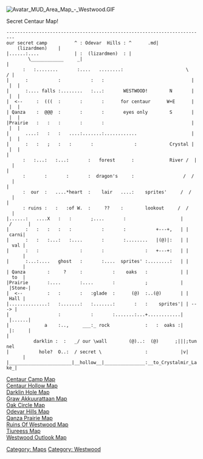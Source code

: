 ![](Avatar_MUD_Area_Map_-_Westwood.GIF "Avatar_MUD_Area_Map_-_Westwood.GIF")

Secret Centaur Map!

`-------------------------------------------------------------------------`  
`our secret camp          ^ : Odevar  Hills : ^      .md|    (lizardmen)    |`  
`|......:....             | :  (lizardmen)  : |        \____________     _|`  
`|      :   :........       :....   ........:                       \   / |`  
`|      :           :           :   :                                | |  |`  
`|      :.... falls :........   :...:       WESTWOOD!        N       | |  |`  
`|  <--     :  (((  :       :       :      for centaur      W+E      | |  |`  
`| Qanza    :  @@@  :       :       :       eyes only        S       | |  |`  
`|Prairie   :   :   :       :       :                                | |  |`  
`|      ....:   :   :   ....:.......:............                    | |  |`  
`|      :   :   ;   :   :       :               :            Crystal | |  |`  
`|      :   :...:   :...:       :   forest      :             River /  |  |`  
`|      :       :       :       :  dragon's     :                  /  /   |`  
`|      :  our  :   ....*heart  :    lair   ....:    sprites'     /  /    |`  
`|      : ruins :   :   :of W.  :     ??    :        lookout     /  /     |`  
`|......:   ....X   :   :       ;....       :                    | /      |`  
`|      :   :   :   :   :           :       :           +---+,   | | carni|`  
`|      :   :   :...:   :....       :       :........   |(@)|:   | |  val |`  
`|      :   :               :       :               :   +---+:   | |      |`  
`|      :...:....   ghost   :       :....  sprites' :........:   | |      |`  
`| Qanza        :     ?     :           :    oaks   :            | |  to  |`  
`|Prairie       :....       :....       :           ;            | |Stone-|`  
`|  <--         :   :       :   :glade  :      (@)  :..(@)       | | Hall |`  
`|..............:   :.......:   :.......:       :   :    sprites'| | ---> |`  
`|                  :           :       :.......:...+............| |......|`  
`|             a    :..,     ___:_ rock             :   :  oaks :| |:     |`  
`|          darklin :  :   _/ our \wall        (@)..:  (@)      ;|||;tunnel`  
`|           hole?  O..:  / secret \                :            |v|      |`  
`|_______________________|__hollow__|_______________:__to_Crystalmir_Lake_|`

[Centaur Camp Map](Centaur_Camp_Map "wikilink")  
[Centaur Hollow Map](Centaur_Hollow_Map "wikilink")  
[Darklin Hole Map](Darklin_Hole_Map "wikilink")  
[Graw Akkuurattaan Map](Graw_Akkuurattaan_Map "wikilink")  
[Oak Circle Map](Oak_Circle_Map "wikilink")  
[Odevar Hills Map](Odevar_Hills_Map "wikilink")  
[Qanza Prairie Map](Qanza_Prairie_Map "wikilink")  
[Ruins Of Westwood Map](Ruins_Of_Westwood_Map "wikilink")  
[Tiureess Map](Tiureess_Map "wikilink")  
[Westwood Outlook Map](Westwood_Outlook_Map "wikilink")  

[Category: Maps](Category:_Maps "wikilink") [Category:
Westwood](Category:_Westwood "wikilink")
